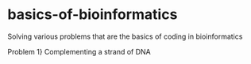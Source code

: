 # basics-of-bioinformatics
Solving various problems that are the basics of coding in bioinformatics

Problem 1}
Complementing a strand of DNA

